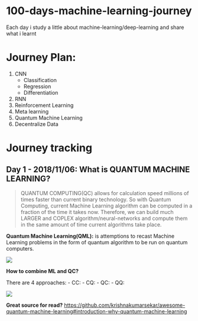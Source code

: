 # 100-days-machine-learning-journey
Each day i study a little about machine-learning/deep-learning and share what i learnt

# Journey Plan:
1. CNN
    - Classification
    - Regression
    - Differentiation
1. RNN
1. Reinforcement Learning
1. Meta learning
1. Quantum Machine Learning
1. Decentralize Data

# Journey tracking

## Day 1 - 2018/11/06: What is QUANTUM MACHINE LEARNING?
> QUANTUM COMPUTING(QC) allows for calculation speed millions of times faster than current binary technology. So with Quantum Computing, current Machine Learning algorithm can be computed in a fraction of the time it takes now. Therefore, we can build much LARGER and COPLEX algorithm/neural-networks and compute them in the same amount of time current algorithms take place.

**Quantum Machine Learning(QML):** is attemptions to recast Machine Learning problems in the form of quantum algorithm to be run on quantum computers. 

![](https://github.com/krishnakumarsekar/awesome-quantum-machine-learning/raw/master/Quantum%20Machine%20complete%20Architecture.png)

**How to combine ML and QC?**

There are 4 approaches:
    - CC:
    - CQ:
    - QC:
    - QQ:

![](https://upload.wikimedia.org/wikipedia/commons/thumb/1/1b/Qml_approaches.tif/lossless-page1-296px-Qml_approaches.tif.png)

**Great source for read?** https://github.com/krishnakumarsekar/awesome-quantum-machine-learning#introduction-why-quantum-machine-learning
